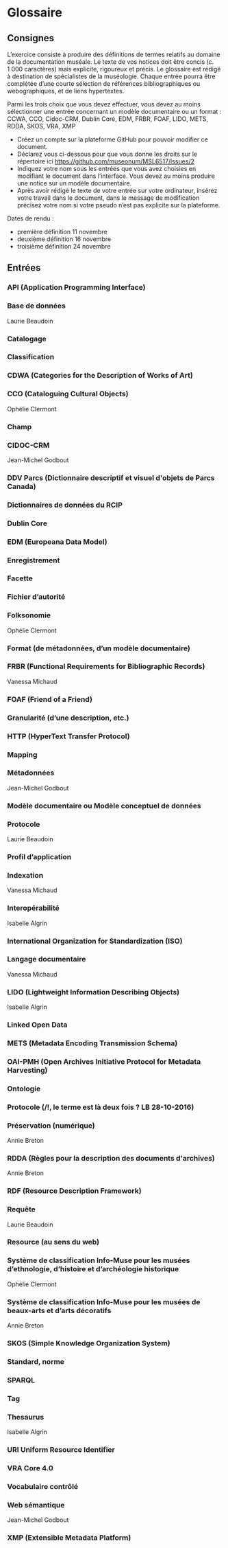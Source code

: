 # Glossaire

## Consignes

L’exercice consiste à produire des définitions de termes relatifs au domaine de la documentation muséale. Le texte de vos notices doit être concis (c. 1 000 caractères) mais explicite, rigoureux et précis. Le glossaire est rédigé à destination de spécialistes de la muséologie. Chaque entrée pourra être complétée d’une courte sélection de références bibliographiques ou webographiques, et de liens hypertextes.

Parmi les trois choix que vous devez effectuer, vous devez au moins sélectionner une entrée concernant un modèle documentaire ou un format : CCWA, CCO, Cidoc-CRM, Dublin Core, EDM, FRBR, FOAF, LIDO, METS, RDDA, SKOS, VRA, XMP

- Créez un compte sur la plateforme GitHub pour pouvoir modifier ce document.
- Déclarez vous ci-dessous pour que vous donne les droits sur le répertoire ici https://github.com/museonum/MSL6517/issues/2
- Indiquez votre nom sous les entrées que vous avez choisies en modifiant le document dans l’interface. Vous devez au moins produire une notice sur un modèle documentaire.
- Après avoir rédigé le texte de votre entrée sur votre ordinateur,
  insérez votre travail dans le document, dans le message de modification précisez votre nom si votre pseudo n’est pas explicite sur la plateforme.

Dates de rendu :
- première définition 11 novembre
- deuxième définition 16 novembre
- troisième définition 24 novembre

## Entrées

### API (Application Programming Interface)

### Base de données
Laurie Beaudoin

### Catalogage

### Classification

### CDWA (Categories for the Description of Works of Art)

### CCO (Cataloguing Cultural Objects)
Ophélie Clermont

### Champ

### CIDOC-CRM
Jean-Michel Godbout

### DDV Parcs (Dictionnaire descriptif et visuel d'objets de Parcs Canada)

### Dictionnaires de données du RCIP

### Dublin Core

### EDM (Europeana Data Model)

### Enregistrement

### Facette

### Fichier d’autorité

### Folksonomie
Ophélie Clermont

### Format (de métadonnées, d’un modèle documentaire)

### FRBR (Functional Requirements for Bibliographic Records)
Vanessa Michaud

### FOAF (Friend of a Friend)

### Granularité (d’une description, etc.)

### HTTP (HyperText Transfer Protocol)

### Mapping

### Métadonnées
Jean-Michel Godbout

### Modèle documentaire ou Modèle conceptuel de données

### Protocole
Laurie Beaudoin

### Profil d’application

### Indexation
Vanessa Michaud

### Interopérabilité
Isabelle Algrin

### International Organization for Standardization (ISO)

### Langage documentaire
Vanessa Michaud

### LIDO (Lightweight Information Describing Objects)
Isabelle Algrin

### Linked Open Data

### METS (Metadata Encoding Transmission Schema)

### OAI-PMH (Open Archives Initiative Protocol for Metadata Harvesting)

### Ontologie

### Protocole (/!\, le terme est là deux fois ? LB 28-10-2016)

### Préservation (numérique)
Annie Breton

### RDDA (Règles pour la description des documents d'archives)
Annie Breton

### RDF (Resource Description Framework)

### Requête
Laurie Beaudoin

### Resource (au sens du web)

### Système de classification Info-Muse pour les musées d’ethnologie, d’histoire et d’archéologie historique
Ophélie Clermont

### Système de classification Info-Muse pour les musées de beaux-arts et d’arts décoratifs
Annie Breton

### SKOS (Simple Knowledge Organization System)

### Standard, norme

### SPARQL

### Tag

### Thesaurus
Isabelle Algrin

### URI Uniform Resource Identifier

### VRA Core 4.0

### Vocabulaire contrôlé

### Web sémantique
Jean-Michel Godbout

### XMP (Extensible Metadata Platform)
